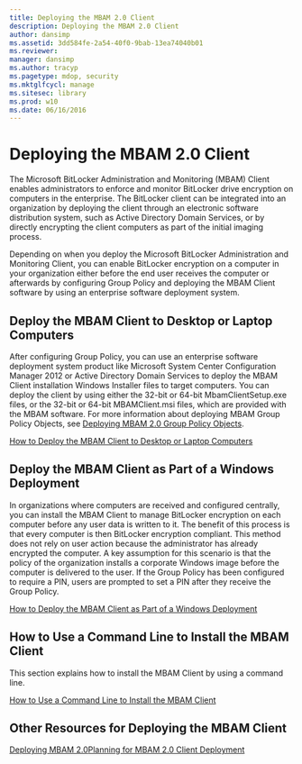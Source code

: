 ```yaml
---
title: Deploying the MBAM 2.0 Client
description: Deploying the MBAM 2.0 Client
author: dansimp
ms.assetid: 3dd584fe-2a54-40f0-9bab-13ea74040b01
ms.reviewer: 
manager: dansimp
ms.author: tracyp
ms.pagetype: mdop, security
ms.mktglfcycl: manage
ms.sitesec: library
ms.prod: w10
ms.date: 06/16/2016
---
```



# Deploying the MBAM 2.0 Client


The Microsoft BitLocker Administration and Monitoring (MBAM) Client enables administrators to enforce and monitor BitLocker drive encryption on computers in the enterprise. The BitLocker client can be integrated into an organization by deploying the client through an electronic software distribution system, such as Active Directory Domain Services, or by directly encrypting the client computers as part of the initial imaging process.

Depending on when you deploy the Microsoft BitLocker Administration and Monitoring Client, you can enable BitLocker encryption on a computer in your organization either before the end user receives the computer or afterwards by configuring Group Policy and deploying the MBAM Client software by using an enterprise software deployment system.

## Deploy the MBAM Client to Desktop or Laptop Computers


After configuring Group Policy, you can use an enterprise software deployment system product like Microsoft System Center Configuration Manager 2012 or Active Directory Domain Services to deploy the MBAM Client installation Windows Installer files to target computers. You can deploy the client by using either the 32-bit or 64-bit MbamClientSetup.exe files, or the 32-bit or 64-bit MBAMClient.msi files, which are provided with the MBAM software. For more information about deploying MBAM Group Policy Objects, see [Deploying MBAM 2.0 Group Policy Objects](deploying-mbam-20-group-policy-objects-mbam-2.md).

[How to Deploy the MBAM Client to Desktop or Laptop Computers](how-to-deploy-the-mbam-client-to-desktop-or-laptop-computers-mbam-2.md)

## Deploy the MBAM Client as Part of a Windows Deployment


In organizations where computers are received and configured centrally, you can install the MBAM Client to manage BitLocker encryption on each computer before any user data is written to it. The benefit of this process is that every computer is then BitLocker encryption compliant. This method does not rely on user action because the administrator has already encrypted the computer. A key assumption for this scenario is that the policy of the organization installs a corporate Windows image before the computer is delivered to the user. If the Group Policy has been configured to require a PIN, users are prompted to set a PIN after they receive the Group Policy.

[How to Deploy the MBAM Client as Part of a Windows Deployment](how-to-deploy-the-mbam-client-as-part-of-a-windows-deployment-mbam-2.md)

## How to Use a Command Line to Install the MBAM Client


This section explains how to install the MBAM Client by using a command line.

[How to Use a Command Line to Install the MBAM Client](how-to-use-a-command-line-to-install-the-mbam-client.md)

## Other Resources for Deploying the MBAM Client


[Deploying MBAM 2.0](deploying-mbam-20-mbam-2.md)[Planning for MBAM 2.0 Client Deployment](planning-for-mbam-20-client-deployment-mbam-2.md)

 

 





